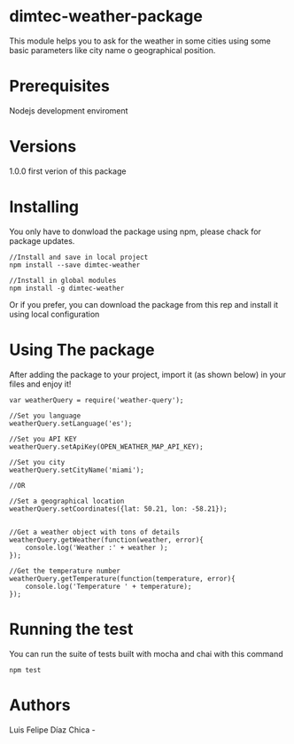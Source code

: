 # dimtec-weather-package
This module helps you to ask for the weather in some cities using some basic parameters like city name o geographical position.

# Prerequisites
Nodejs development enviroment

# Versions 

1.0.0 first verion of this package

# Installing

You only have to donwload the package using npm, please chack for package updates.
```
//Install and save in local project
npm install --save dimtec-weather

//Install in global modules
npm install -g dimtec-weather
```
Or if you prefer, you can download the package from this rep and install it using local configuration


# Using The package

After adding the package to your project, import it (as shown below) in your files and enjoy it!

```//import weather query package
var weatherQuery = require('weather-query');

//Set you language
weatherQuery.setLanguage('es');

//Set you API KEY
weatherQuery.setApiKey(OPEN_WEATHER_MAP_API_KEY);

//Set you city
weatherQuery.setCityName('miami');

//OR

//Set a geographical location
weatherQuery.setCoordinates({lat: 50.21, lon: -58.21});


//Get a weather object with tons of details
weatherQuery.getWeather(function(weather, error){
    console.log('Weather :' + weather );
});

//Get the temperature number
weatherQuery.getTemperature(function(temperature, error){
    console.log('Temperature ' + temperature);
});

```


# Running the test

You can run the suite of tests built with mocha and chai with this command
```
npm test

```

# Authors

Luis Felipe Díaz Chica - 



